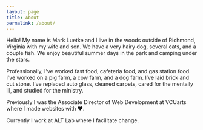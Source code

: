 ```yaml
---
layout: page
title: About
permalink: /about/
---
```


Hello! My name is Mark Luetke and I live in the woods outside of Richmond, Virginia with my wife and son. We have a very hairy dog, several cats, and a couple fish. We enjoy beautiful summer days in the park and camping under the stars.

Professionally, I’ve worked fast food, cafeteria food, and gas station food. I’ve worked on a pig farm, a cow farm, and a dog farm. I’ve laid brick and cut stone. I’ve replaced auto glass, cleaned carpets, cared for the mentally ill, and studied for the ministry.

Previously I was the Associate Director of Web Development at VCUarts where I made websites with ♥.

Currently I work at ALT Lab where I facilitate change.
